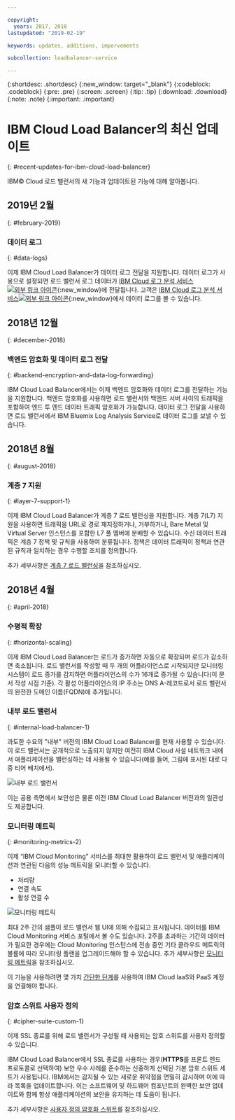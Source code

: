 ```yaml
---

copyright:
  years: 2017, 2018
lastupdated: "2019-02-19"

keywords: updates, additions, imporvements

subcollection: loadbalancer-service

---
```


{:shortdesc: .shortdesc}
{:new_window: target="_blank"}
{:codeblock: .codeblock}
{:pre: .pre}
{:screen: .screen}
{:tip: .tip}
{:download: .download}
{:note: .note}
{:important: .important}

# IBM Cloud Load Balancer의 최신 업데이트
{: #recent-updates-for-ibm-cloud-load-balancer}

IBM© Cloud 로드 밸런서의 새 기능과 업데이트된 기능에 대해 알아봅니다.

## 2019년 2월
{: #february-2019}

### 데이터 로그
{: #data-logs}

이제 IBM Cloud Load Balancer가 데이터 로그 전달을 지원합니다. 데이터 로그가 사용으로 설정되면 로드 밸런서 로그 데이터가 [IBM Cloud 로그 분석 서비스![외부 링크 아이콘](../../icons/launch-glyph.svg "외부 링크 아이콘")](https://console.bluemix.net/catalog/services/log-analysis){:new_window}에 전달됩니다. 고객은 [IBM Cloud 로그 분석 서비스![외부 링크 아이콘](../../icons/launch-glyph.svg "외부 링크 아이콘")](https://console.bluemix.net/catalog/services/log-analysis){:new_window}에서 데이터 로그를 볼 수 있습니다. 

## 2018년 12월
{: #december-2018}

### 백엔드 암호화 및 데이터 로그 전달
{: #backend-encryption-and-data-log-forwarding}

IBM Cloud Load Balancer에서는 이제 백엔드 암호화와 데이터 로그를 전달하는 기능을 지원합니다. 백엔드 암호화를 사용하면 로드 밸런서와 백엔드 서버 사이의 트래픽을 포함하여 엔드 투 엔드 데이터 트래픽 암호화가 가능합니다. 데이터 로그 전달을 사용하면 로드 밸런서에서 IBM Bluemix Log Analysis Service로 데이터 로그를 보낼 수 있습니다.

## 2018년 8월
{: #august-2018}

### 계층 7 지원
{: #layer-7-support-1}

이제 IBM Cloud Load Balancer가 계층 7 로드 밸런싱을 지원합니다. 계층 7(L7) 지원을 사용하면 트래픽을 URL로 경로 재지정하거나, 거부하거나, Bare Metal 및 Virtual Server 인스턴스를 포함한 L7 풀 멤버에 분배할 수 있습니다. 수신 데이터 트래픽은 계층 7 정책 및 규칙을 사용하여 분류됩니다. 정책은 데이터 트래픽이 정책과 연관된 규칙과 일치하는 경우 수행할 조치를 정의합니다.

추가 세부사항은 [계층 7 로드 밸런싱](/docs/infrastructure/loadbalancer-service?topic=loadbalancer-service-layer-7-load-balancing)을 참조하십시오.

## 2018년 4월
{: #april-2018}

### 수평적 확장
{: #horizontal-scaling}

이제 IBM Cloud Load Balancer는 로드가 증가하면 자동으로 확장되며 로드가 감소하면 축소됩니다. 로드 밸런서를 작성할 때 두 개의 어플라이언스로 시작되지만 모니터링 시스템이 로드 증가를 감지하면 어플라이언스의 수가 16개로 증가될 수 있습니다(이 문서 작성 시점 기준). 각 활성 어플라이언스의 IP 주소는 DNS A-레코드로서 로드 밸런서의 완전한 도메인 이름(FQDN)에 추가됩니다.

### 내부 로드 밸런서
{: #internal-load-balancer-1}

과도한 수요의 "내부" 버전의 IBM Cloud Load Balancer를 현재 사용할 수 있습니다. 이 로드 밸런서는 공개적으로 노출되지 않지만 여전히 IBM Cloud 사설 네트워크 내에서 애플리케이션을 밸런싱하는 데 사용될 수 있습니다(예를 들어, 그림에 표시된 대로 다중 티어 배치에서).

![내부 로드 밸런서](./images/InternalLB.png)

이는 공용 측면에서 보안성은 물론 이전 IBM Cloud Load Balancer 버전과의 일관성도 제공합니다.

### 모니터링 메트릭
{: #monitoring-metrics-2}

이제 “IBM Cloud Monitoring” 서비스를 최대한 활용하여 로드 밸런서 및 애플리케이션과 연관된 다음의 성능 메트릭을 모니터할 수 있습니다.

* 처리량
* 연결 속도
* 활성 연결 수

![모니터링 메트릭](./images/Metrics.png)

최대 2주 간의 샘플이 로드 밸런서 웹 UI에 의해 수집되고 표시됩니다. 데이터를 IBM Cloud Monitoring 서비스 포털에서 볼 수도 있습니다. 2주를 초과하는 기간의 데이터가 필요한 경우에는 Cloud Monitoring 인스턴스에 전송 중인 기타 클라우드 메트릭의 볼륨에 따라 모니터링 플랜을 업그레이드해야 할 수 있습니다. 추가 세부사항은 [모니터링 메트릭](/docs/infrastructure/loadbalancer-service?topic=loadbalancer-service-monitoring-metrics-with-ibm-cloud-load-balancer)을 참조하십시오.

이 기능을 사용하려면 몇 가지 [간단한 단계](/docs/account?topic=account-unifyingaccounts)를 사용하여 IBM Cloud IaaS와 PaaS 계정을 연결해야 합니다.

### 암호 스위트 사용자 정의
{: #cipher-suite-custom-1}

이제 SSL 종료를 위해 로드 밸런서가 구성될 때 사용되는 암호 스위트를 사용자 정의할 수 있습니다.

IBM Cloud Load Balancer에서 SSL 종료를 사용하는 경우(**HTTPS**를 프론트 엔드 프로토콜로 선택하여) 보안 우수 사례를 준수하는 신중하게 선택된 기본 암호 스위트 세트가 사용됩니다. IBM에서는 감지될 수 있는 새로운 취약점을 면밀히 감시하며 이에 따라 목록을 업데이트합니다. 이는 소프트웨어 및 하드웨어 컴포넌트의 완벽한 보안 업데이트와 함께 항상 애플리케이션의 보안을 유지하는 데 도움이 됩니다.

추가 세부사항은 [사용자 정의 암호화 스위트](/docs/infrastructure/loadbalancer-service?topic=loadbalancer-service-choosing-a-preferred-cipher-suite-for-your-https-application)를 참조하십시오.
